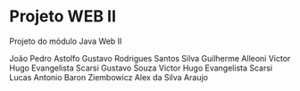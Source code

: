 # Projeto WEB II
Projeto do módulo Java Web II

João Pedro Astolfo
Gustavo Rodrigues Santos Silva
Guilherme Alleoni
Victor Hugo Evangelista Scarsi
Gustavo Souza
Victor Hugo Evangelista Scarsi
Lucas Antonio Baron Ziembowicz
Alex da Silva Araujo